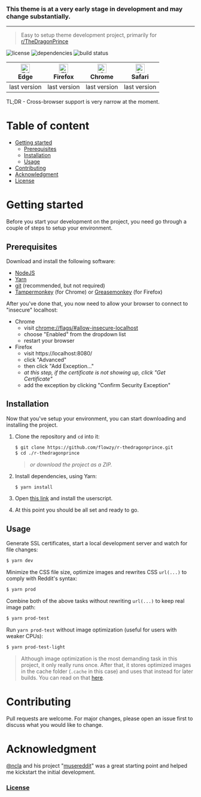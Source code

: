 ### This theme is at a very early stage in development and may change substantially.

---

> Easy to setup theme development project, primarily for [r/TheDragonPrince](https://old.reddit.com/r/TheDragonPrince)

![license](https://img.shields.io/github/license/flowzy/r-thedragonprince.svg)
![dependencies](https://img.shields.io/david/flowzy/r-thedragonprince.svg)
![build status](https://img.shields.io/travis/com/flowzy/r-thedragonprince.svg)

<!-- Generated using: http://godban.github.io/browsers-support-badges/ -->
| <img src="https://raw.githubusercontent.com/alrra/browser-logos/master/src/edge/edge_48x48.png" alt="Edge" width="24px" height="24px" /></br>Edge | <img src="https://raw.githubusercontent.com/alrra/browser-logos/master/src/firefox/firefox_48x48.png" alt="Firefox" width="24px" height="24px" /></br>Firefox | <img src="https://raw.githubusercontent.com/alrra/browser-logos/master/src/chrome/chrome_48x48.png" alt="Chrome" width="24px" height="24px" /></br>Chrome | <img src="https://raw.githubusercontent.com/alrra/browser-logos/master/src/safari/safari_48x48.png" alt="Safari" width="24px" height="24px" /></br>Safari |
| --------- | --------- | --------- | --------- |
| last version| last version| last version| last version

TL;DR - Cross-browser support is very narrow at the moment.

# Table of content
* [Getting started](#getting-started)
    * [Prerequisites](#prerequisites)
    * [Installation](#installation)
    * [Usage](#usage)
* [Contributing](#contributing)
* [Acknowledgment](#acknowledgment)
* [License](#license)

# Getting started
Before you start your development on the project, you need go through a couple of steps to setup your environment.

## Prerequisites
Download and install the following software:
* [NodeJS](https://nodejs.org/en/download/)
* [Yarn](https://yarnpkg.com/)
* [git](https://git-scm.com/downloads) (recommended, but not required)
* [Tampermonkey](https://chrome.google.com/webstore/detail/tampermonkey/dhdgffkkebhmkfjojejmpbldmpobfkfo) (for Chrome) or [Greasemonkey](https://addons.mozilla.org/en-US/firefox/addon/greasemonkey/) (for Firefox)

After you've done that, you now need to allow your browser to connect to "insecure" localhost:
* Chrome
    * visit [chrome://flags/#allow-insecure-localhost](chrome://flags/#allow-insecure-localhost)
    * choose "Enabled" from the dropdown list
    * restart your browser
* Firefox
    * visit https://localhost:8080/
    * click "Advanced"
    * then click "Add Exception..."
    * _at this step, if the certificate is not showing up, click "Get Certificate"_
    * add the exception by clicking "Confirm Security Exception"

## Installation
Now that you've setup your environment, you can start downloading and installing the project.

1. Clone the repository and `cd` into it:
    ```bash
    $ git clone https://github.com/flowzy/r-thedragonprince.git
    $ cd ./r-thedragonprince
    ```
    > _or download the project as a ZIP._

2. Install dependencies, using Yarn:
    ```bash
    $ yarn install
    ```
3. Open [this link](https://github.com/flowzy/r-thedragonprince/raw/master/userscript.user.js) and install the userscript.
4. At this point you should be all set and ready to go.

## Usage
Generate SSL certificates, start a local development server and watch for file changes:
```bash
$ yarn dev
```

Minimize the CSS file size, optimize images and rewrites CSS `url(...)` to comply with Reddit's syntax:
```bash
$ yarn prod
```

Combine both of the above tasks without rewriting `url(...)` to keep real image path:
```bash
$ yarn prod-test
```

Run `yarn prod-test` without image optimization (useful for users with weaker CPUs):
```bash
$ yarn prod-test-light
```

> Although image optimization is the most demanding task in this project, it only really runs once. After that, it stores optimized images in the cache folder (`.cache` in this case) and uses that instead for later builds. You can read on that [here](https://www.npmjs.com/package/imagemin-webpack-plugin#optionscachefolder).

# Contributing
Pull requests are welcome. For major changes, please open an issue first to discuss what you would like to change.

# Acknowledgment
[@ncla](https://github.com/ncla) and his project "[musereddit](https://github.com/ncla/musereddit)" was a great starting point and helped me kickstart the initial development.

### [License](https://choosealicense.com/licenses/mit/)